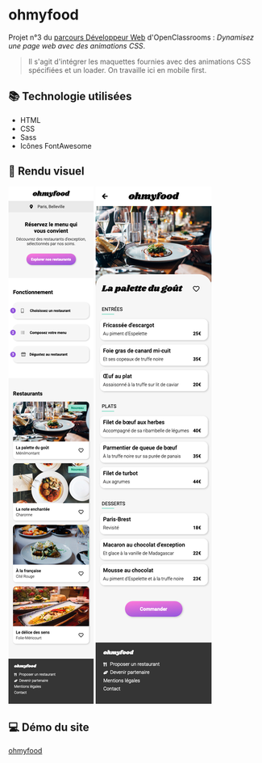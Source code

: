 # ohmyfood

Projet n°3 du [parcours Développeur Web](https://openclassrooms.com/fr/paths/556-developpeur-web#path-tabs) d'OpenClassrooms : _Dynamisez une page web avec des animations CSS_.

> Il s'agit d'intégrer les maquettes fournies avec des animations CSS spécifiées et un loader. On travaille ici en mobile first.

## 📚 Technologie utilisées

- HTML
- CSS
- Sass
- Icônes FontAwesome

## 📎 Rendu visuel

![La page d'accueil du site](./accueil.jpg)
![La page d'un restaurant](./restaurant.jpg)

## 💻 Démo du site

[ohmyfood](https://clementstorne.github.io/ohmyfood/)
